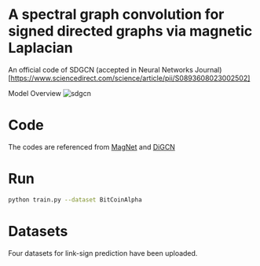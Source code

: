 # A spectral graph convolution for signed directed graphs via magnetic Laplacian  
An official code of SDGCN (accepted in Neural Networks Journal)[https://www.sciencedirect.com/science/article/pii/S0893608023002502]

Model Overview
![sdgcn](https://github.com/twko05/SDGCN/assets/80378163/974773ae-1398-47e9-913f-1a0adf4c9c17)



# Code
The codes are referenced from [MagNet](https://github.com/matthew-hirn/magnet) and [DiGCN](https://github.com/flyingtango/DiGCN)

# Run
```Bash
python train.py --dataset BitCoinAlpha 
```

# Datasets
Four datasets for link-sign prediction have been uploaded.
